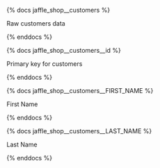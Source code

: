{% docs jaffle_shop__customers %}

Raw customers data

{% enddocs %}

{% docs jaffle_shop__customers__id %}

Primary key for customers

{% enddocs %}

{% docs jaffle_shop__customers__FIRST_NAME %}

First Name

{% enddocs %}

{% docs jaffle_shop__customers__LAST_NAME %}

Last Name

{% enddocs %}

